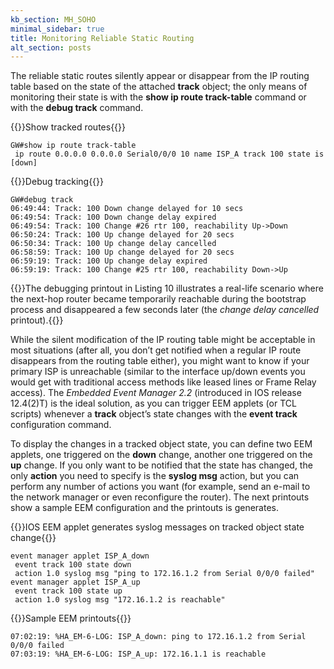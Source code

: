 ```yaml
---
kb_section: MH_SOHO
minimal_sidebar: true
title: Monitoring Reliable Static Routing
alt_section: posts
---
```

The reliable static routes silently appear or disappear from the IP routing table based on the state of the attached **track** object; the only means of monitoring their state is with the **show ip route track-table** command or with the **debug track** command.

{{<cc>}}Show tracked routes{{</cc>}}
```
GW#show ip route track-table
 ip route 0.0.0.0 0.0.0.0 Serial0/0/0 10 name ISP_A track 100 state is [down]
```

{{<cc>}}Debug tracking{{</cc>}}
```
GW#debug track
06:49:44: Track: 100 Down change delayed for 10 secs
06:49:54: Track: 100 Down change delay expired
06:49:54: Track: 100 Change #26 rtr 100, reachability Up->Down
06:50:24: Track: 100 Up change delayed for 20 secs
06:50:34: Track: 100 Up change delay cancelled
06:58:59: Track: 100 Up change delayed for 20 secs
06:59:19: Track: 100 Up change delay expired
06:59:19: Track: 100 Change #25 rtr 100, reachability Down->Up
```

{{<note>}}The debugging printout in Listing 10 illustrates a real-life scenario where the next-hop router became temporarily reachable during the bootstrap process and disappeared a few seconds later (the *change delay cancelled* printout).{{</note>}}

While the silent modification of the IP routing table might be acceptable in most situations (after all, you don’t get notified when a regular IP route disappears from the routing table either), you might want to know if your primary ISP is unreachable (similar to the interface up/down events you would get with traditional access methods like leased lines or Frame Relay access). The *Embedded Event Manager 2.2* (introduced in IOS release 12.4(2)T) is the ideal solution, as you can trigger EEM applets (or TCL scripts) whenever a **track** object’s state changes with the **event track** configuration command.

To display the changes in a tracked object state, you can define two EEM applets, one triggered on the **down** change, another one triggered on the **up** change. If you only want to be notified that the state has changed, the only **action** you need to specify is the **syslog msg** action, but you can perform any number of actions you want (for example, send an e-mail to the network manager or even reconfigure the router). The next printouts show a sample EEM configuration and the printouts is generates.

{{<cc>}}IOS EEM applet generates syslog messages on tracked object state change{{</cc>}}
```
event manager applet ISP_A_down
 event track 100 state down
 action 1.0 syslog msg "ping to 172.16.1.2 from Serial 0/0/0 failed"
event manager applet ISP_A_up
 event track 100 state up
 action 1.0 syslog msg "172.16.1.2 is reachable"
```

{{<cc>}}Sample EEM printouts{{</cc>}}
```
07:02:19: %HA_EM-6-LOG: ISP_A_down: ping to 172.16.1.2 from Serial 0/0/0 failed
07:03:19: %HA_EM-6-LOG: ISP_A_up: 172.16.1.1 is reachable
```
